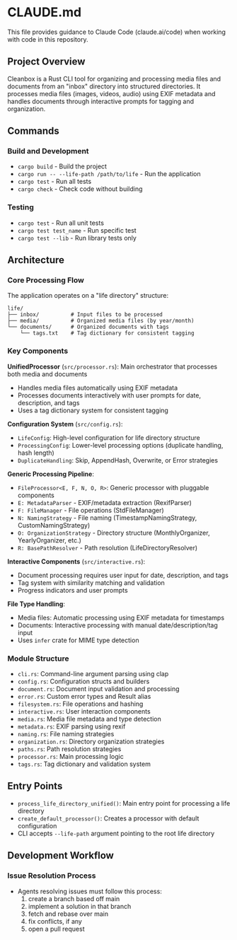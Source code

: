 # CLAUDE.md

This file provides guidance to Claude Code (claude.ai/code) when working with code in this repository.

## Project Overview

Cleanbox is a Rust CLI tool for organizing and processing media files and documents from an "inbox" directory into structured directories. It processes media files (images, videos, audio) using EXIF metadata and handles documents through interactive prompts for tagging and organization.

## Commands

### Build and Development
- `cargo build` - Build the project
- `cargo run -- --life-path /path/to/life` - Run the application
- `cargo test` - Run all tests
- `cargo check` - Check code without building

### Testing
- `cargo test` - Run all unit tests
- `cargo test test_name` - Run specific test
- `cargo test --lib` - Run library tests only

## Architecture

### Core Processing Flow
The application operates on a "life directory" structure:
```
life/
├── inbox/          # Input files to be processed
├── media/          # Organized media files (by year/month)
└── documents/      # Organized documents with tags
    └── tags.txt    # Tag dictionary for consistent tagging
```

### Key Components

**UnifiedProcessor** (`src/processor.rs`): Main orchestrator that processes both media and documents
- Handles media files automatically using EXIF metadata
- Processes documents interactively with user prompts for date, description, and tags
- Uses a tag dictionary system for consistent tagging

**Configuration System** (`src/config.rs`):
- `LifeConfig`: High-level configuration for life directory structure
- `ProcessingConfig`: Lower-level processing options (duplicate handling, hash length)
- `DuplicateHandling`: Skip, AppendHash, Overwrite, or Error strategies

**Generic Processing Pipeline**:
- `FileProcessor<E, F, N, O, R>`: Generic processor with pluggable components
- `E: MetadataParser` - EXIF/metadata extraction (RexifParser)
- `F: FileManager` - File operations (StdFileManager)
- `N: NamingStrategy` - File naming (TimestampNamingStrategy, CustomNamingStrategy)
- `O: OrganizationStrategy` - Directory structure (MonthlyOrganizer, YearlyOrganizer, etc.)
- `R: BasePathResolver` - Path resolution (LifeDirectoryResolver)

**Interactive Components** (`src/interactive.rs`):
- Document processing requires user input for date, description, and tags
- Tag system with similarity matching and validation
- Progress indicators and user prompts

**File Type Handling**:
- Media files: Automatic processing using EXIF metadata for timestamps
- Documents: Interactive processing with manual date/description/tag input
- Uses `infer` crate for MIME type detection

### Module Structure
- `cli.rs`: Command-line argument parsing using clap
- `config.rs`: Configuration structs and builders
- `document.rs`: Document input validation and processing
- `error.rs`: Custom error types and Result alias
- `filesystem.rs`: File operations and hashing
- `interactive.rs`: User interaction components
- `media.rs`: Media file metadata and type detection
- `metadata.rs`: EXIF parsing using rexif
- `naming.rs`: File naming strategies
- `organization.rs`: Directory organization strategies
- `paths.rs`: Path resolution strategies
- `processor.rs`: Main processing logic
- `tags.rs`: Tag dictionary and validation system

## Entry Points

- `process_life_directory_unified()`: Main entry point for processing a life directory
- `create_default_processor()`: Creates a processor with default configuration
- CLI accepts `--life-path` argument pointing to the root life directory

## Development Workflow

### Issue Resolution Process
- Agents resolving issues must follow this process: 
  1. create a branch based off main 
  2. implement a solution in that branch 
  3. fetch and rebase over main 
  4. fix conflicts, if any 
  5. open a pull request